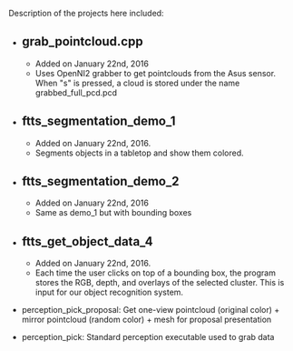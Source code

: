 Description of the projects here included:

* grab_pointcloud.cpp
  --------------------
  - Added on January 22nd, 2016
  - Uses OpenNI2 grabber to get pointclouds from the Asus sensor. When "s" is pressed,
    a cloud is stored under the name grabbed_full_pcd.pcd

* ftts_segmentation_demo_1
  -------------------------
  - Added on January 22nd, 2016.	
  - Segments objects in a tabletop and show them colored.

* ftts_segmentation_demo_2
  ------------------------
  - Added on January 22nd, 2016
  - Same as demo_1 but with bounding boxes

* ftts_get_object_data_4
  -----------------------
  - Added on January 22nd, 2016.
  - Each time the user clicks on top of a bounding box, the program stores the RGB, depth,
    and overlays of the selected cluster. This is input for our object recognition system.

* perception_pick_proposal: Get one-view pointcloud (original color) + mirror pointcloud (random color) + mesh for proposal presentation
* perception_pick: Standard perception executable used to grab data

